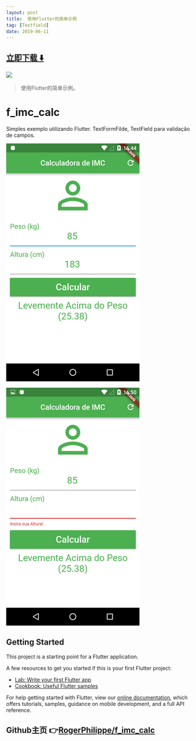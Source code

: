 ```yaml
---
layout: post
title:  使用Flutter的简单示例
tag: [Textfield]
date: 2019-06-11
---
```


 


## [立即下载 ️⬇️ ](https://codeload.github.com/RogerPhilippe/f_imc_calc/zip/master) 


 
![](https://flutterawesome.com/content/images/2019/05/f_imc_calc.jpg)
 
>
> 使用Flutter的简单示例。 
>

 
# f_imc_calc

Simples exemplo utilizando Flutter. TextFormFilde, TextField para validação de campos.

![title](https://github.com/RogerPhilippe/f_imc_calc/blob/master/images/app_screenshot.png)

![title](https://github.com/RogerPhilippe/f_imc_calc/blob/master/images/Screenshot_validation.png)

## Getting Started

This project is a starting point for a Flutter application.

A few resources to get you started if this is your first Flutter project:

- [Lab: Write your first Flutter app](https://flutter.io/docs/get-started/codelab)
- [Cookbook: Useful Flutter samples](https://flutter.io/docs/cookbook)

For help getting started with Flutter, view our 
[online documentation](https://flutter.io/docs), which offers tutorials, 
samples, guidance on mobile development, and a full API reference.

## Github主页 👉[RogerPhilippe/f_imc_calc](http://github.com/RogerPhilippe/f_imc_calc)